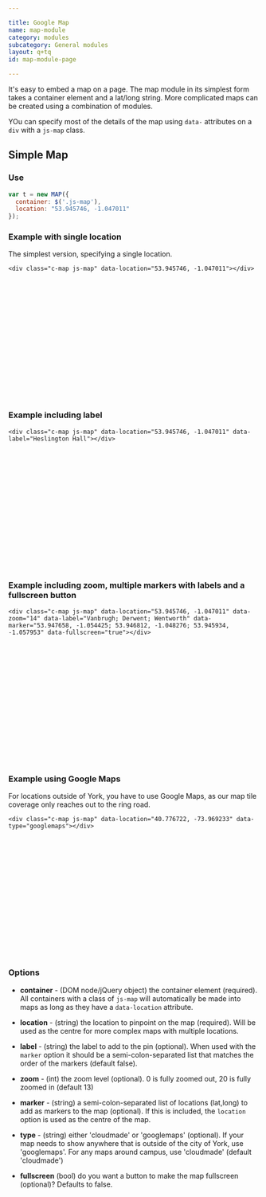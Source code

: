 ```yaml
---

title: Google Map
name: map-module
category: modules
subcategory: General modules
layout: q+tq
id: map-module-page

---
```


<div class="lead"><p>It's easy to embed a map on a page. The map module in its simplest form takes a container element and a lat/long string. More complicated maps can be created using a combination of modules.</p></div>

YOu can specify most of the details of the map using `data-` attributes on a `div` with a `js-map` class.

## Simple Map

### Use

```javascript
var t = new MAP({
  container: $('.js-map'),
  location: "53.945746, -1.047011"
});
```

### Example with single location

The simplest version, specifying a single location.

```markup
<div class="c-map js-map" data-location="53.945746, -1.047011"></div>
```

<div class="c-map js-map" data-location="53.945746, -1.047011" style="min-height:240px; margin-bottom:20px;"></div>

### Example including label

```markup
<div class="c-map js-map" data-location="53.945746, -1.047011" data-label="Heslington Hall"></div>
```

<div class="c-map js-map" data-location="53.945746, -1.047011" data-label="Heslington Hall" style="min-height:240px; margin-bottom:20px;"></div>

### Example including zoom, multiple markers with labels and a fullscreen button

```markup
<div class="c-map js-map" data-location="53.945746, -1.047011" data-zoom="14" data-label="Vanbrugh; Derwent; Wentworth" data-marker="53.947658, -1.054425; 53.946812, -1.048276; 53.945934, -1.057953" data-fullscreen="true"></div>
```

<div class="c-map js-map" data-location="53.945746, -1.047011" data-zoom="14" data-label="Vanbrugh; Derwent; Wentworth" data-marker="53.947658, -1.054425; 53.946812, -1.048276; 53.945934, -1.057953" data-fullscreen="true" style="min-height:240px; margin-bottom:20px;"></div>

### Example using Google Maps

For locations outside of York, you have to use Google Maps, as our map tile coverage only reaches out to the ring road.

```markup
<div class="c-map js-map" data-location="40.776722, -73.969233" data-type="googlemaps"></div>
```

<div class="c-map js-map" data-location="40.776722, -73.969233" data-type="googlemaps" style="min-height:240px; margin-bottom:20px;"></div>

### Options

 * **container** - (DOM node/jQuery object) the container element (required). All containers with a class of `js-map` will automatically be made into maps as long as they have a `data-location` attribute.
 * **location** - (string) the location to pinpoint on the map (required). Will be used as the centre for more complex maps with multiple locations.

 * **label** - (string) the label to add to the pin (optional). When used with the `marker` option it should be a semi-colon-separated list that matches the order of the markers (default false).
 * **zoom** - (int) the zoom level (optional). 0 is fully zoomed out, 20 is fully zoomed in (default 13)
 * **marker** - (string) a semi-colon-separated list of locations (lat,long) to add as markers to the map (optional). If this is included, the `location` option is used as the centre of the map.
 * **type** - (string) either 'cloudmade' or 'googlemaps' (optional). If your map needs to show anywhere that is outside of the city of York, use 'googlemaps'. For any maps around campus, use 'cloudmade' (default 'cloudmade')
 * **fullscreen** (bool) do you want a button to make the map fullscreen (optional)? Defaults to false.

